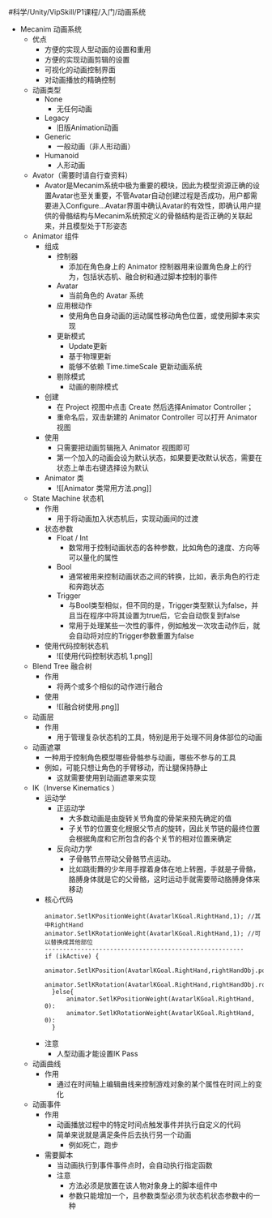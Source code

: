 
#科学/Unity/VipSkill/P1课程/入门/动画系统

- Mecanim 动画系统
	- 优点
		- 方便的实现人型动画的设置和重用
		- 方便的实现动画剪辑的设置
		- 可视化的动画控制界面
		- 对动画播放的精确控制
	- 动画类型
		-  None
			- 无任何动画
		- Legacy
			- 旧版Animation动画
		- Generic
			- 一般动画（非人形动画）
		- Humanoid
			- 人形动画
	- Avator（需要时请自行查资料）
		- Avator是Mecanim系统中极为重要的模块，因此为模型资源正确的设置Avatar也至关重要，不管Avatar自动创建过程是否成功，用户都需要进入Configure...Avatar界面中确认Avatar的有效性，即确认用户提供的骨骼结构与Mecanim系统预定义的骨骼结构是否正确的关联起来，并且模型处于T形姿态
	- Animator 组件
		- 组成
			- 控制器
				- 添加在角色身上的 Animator 控制器用来设置角色身上的行为，包括状态机、融合树和通过脚本控制的事件
			- Avatar
				- 当前角色的 Avatar 系统
			- 应用根动作
				- 使用角色自身动画的运动属性移动角色位置，或使用脚本来实现
			- 更新模式
				- Update更新
				- 基于物理更新
				- 能够不依赖 Time.timeScale 更新动画系统
			- 剔除模式
				- 动画的剔除模式
		- 创建
			- 在 Project 视图中点击 Create 然后选择Animator Controller；
			- 重命名后，双击新建的 Animator Controller 可以打开 Animator 视图
		- 使用
			- 只需要把动画剪辑拖入 Animator 视图即可
			- 第一个加入的动画会设为默认状态，如果要更改默认状态，需要在状态上单击右键选择设为默认
		- Animator 类
			- ![[Animator 类常用方法.png]]
	- State Machine 状态机
		- 作用
			- 用于将动画加入状态机后，实现动画间的过渡
		- 状态参数
			- Float / Int
				- 数常用于控制动画状态的各种参数，比如角色的速度、方向等可以量化的属性
			- Bool
				- 通常被用来控制动画状态之间的转换，比如，表示角色的行走和奔跑状态
			- Trigger
				- 与Bool类型相似，但不同的是，Trigger类型默认为false，并且当在程序中将其设置为true后，它会自动恢复到false
				- 常用于处理某些一次性的事件，例如触发一次攻击动作后，就会自动将对应的Trigger参数重置为false
		- 使用代码控制状态机
			- ![[使用代码控制状态机 1.png]]
	- Blend Tree 融合树
		- 作用
			- 将两个或多个相似的动作进行融合
		- 使用
			- ![[融合树使用.png]]
	- 动画层
		- 作用
			- 用于管理复杂状态机的工具，特别是用于处理不同身体部位的动画
	- 动画遮罩
		- 一种用于控制角色模型哪些骨骼参与动画，哪些不参与的工具
		- 例如，可能只想让角色的手臂移动，而让腿保持静止
			- 这就需要使用到动画遮罩来实现
	- IK（Inverse Kinematics ）
		- 运动学
			- 正运动学
				- 大多数动画是由旋转关节角度的骨架来预先确定的值
				- 子关节的位置变化根据父节点的旋转，因此关节链的最终位置会根据角度和它所包含的各个关节的相对位置来确定
			- 反向动力学
				- 子骨骼节点带动父骨骼节点运动。
				- 比如跳街舞的少年用手撑着身体在地上转圈，手就是子骨骼，胳膊身体就是它的父骨骼，这时运动手就需要带动胳膊身体来移动
		- 核心代码
		  ```
		  animator.SetlKPositionWeight(AvatarlKGoal.RightHand,1); //其中RightHand
		  animator.SetlKRotationWeight(AvatarlKGoal.RightHand,1); //可以替换成其他部位
          -------------------------------------------------------
		  if (ikActive) {
			animator.SetlKPosition(AvatarlKGoal.RightHand,rightHandObj.position);
			animator.SetlKRotation(AvatarlKGoal.RightHand,rightHandObj.rotation);
			}else{
				animator.SetlKPositionWeight(AvatarlKGoal.RightHand, 0):
				animator.SetlKRotationWeight(AvatarlKGoal.RightHand, 0):
			}
		  ```
		- 注意
			- 人型动画才能设置IK Pass
	- 动画曲线
		- 作用
			- 通过在时间轴上编辑曲线来控制游戏对象的某个属性在时间上的变化
	- 动画事件
		- 作用
			- 动画播放过程中的特定时间点触发事件并执行自定义的代码
			- 简单来说就是满足条件后去执行另一个动画
				- 例如死亡，跑步
		- 需要脚本
			- 当动画执行到事件事件点时，会自动执行指定函数
			- 注意
				- 方法必须是放置在该人物对象身上的脚本组件中
				- 参数只能增加一个，且参数类型必须为状态机状态参数中的一种
